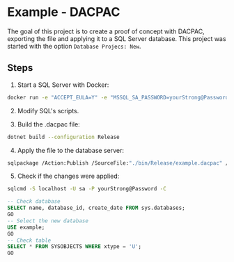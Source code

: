 # Example - DACPAC

The goal of this project is to create a proof of concept with DACPAC, exporting the file and applying it to a SQL Server database. This project was started with the option `Database Projecs: New`.

## Steps

1. Start a SQL Server with Docker:

```bash
docker run -e "ACCEPT_EULA=Y" -e "MSSQL_SA_PASSWORD=yourStrong@Password" -e "MSSQL_PID=Express" -p 1433:1433 -d mcr.microsoft.com/mssql/server:2019-latest
```

2. Modify SQL's scripts.

3. Build the .dacpac file:

```bash
dotnet build --configuration Release
```

4. Apply the file to the database server:

```bash
sqlpackage /Action:Publish /SourceFile:"./bin/Release/example.dacpac" /TargetServerName:"localhost" /TargetDatabaseName:"example" /TargetUser:"sa" /TargetPassword:"yourStrong@Password" /Properties:AllowIncompatiblePlatform=True /p:BlockOnPossibleDataLoss=False /TargetTimeout:120 /TargetTrustServerCertificate:True
```

5. Check if the changes were applied:

```bash
sqlcmd -S localhost -U sa -P yourStrong@Password -C
```

```sql
-- Check database
SELECT name, database_id, create_date FROM sys.databases;
GO
-- Select the new database
USE example;
GO
-- Check table
SELECT * FROM SYSOBJECTS WHERE xtype = 'U';
GO
```
